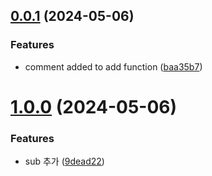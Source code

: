 ## [0.0.1](https://github.com/lyhlg/release-note/compare/v1.0.0...v0.0.1) (2024-05-06)


### Features

* comment added to add function ([baa35b7](https://github.com/lyhlg/release-note/commit/baa35b75b581bb6ba860ad32f824d9606d1359d1))



# [1.0.0](https://github.com/lyhlg/release-note/compare/9dead22b60a0ff1d7f99c814cff1cc7ae6996608...v1.0.0) (2024-05-06)


### Features

* sub 추가 ([9dead22](https://github.com/lyhlg/release-note/commit/9dead22b60a0ff1d7f99c814cff1cc7ae6996608))



